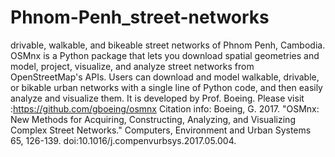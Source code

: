 # Phnom-Penh_street-networks
drivable, walkable, and bikeable street networks of Phnom Penh, Cambodia.
OSMnx is a Python package that lets you download spatial geometries and model, project, visualize, and analyze street networks from OpenStreetMap's APIs. Users can download and model walkable, drivable, or bikable urban networks with a single line of Python code, and then easily analyze and visualize them. It is developed by Prof. Boeing.
Please visit :https://github.com/gboeing/osmnx
Citation info: Boeing, G. 2017. "OSMnx: New Methods for Acquiring, Constructing, Analyzing, and Visualizing Complex Street Networks." Computers, Environment and Urban Systems 65, 126-139. doi:10.1016/j.compenvurbsys.2017.05.004.
